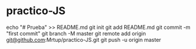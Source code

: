 # practico-JS


echo "# Prueba" >> README.md
git init
git add README.md
git commit -m "first commit"
git branch -M master
git remote add origin git@github.com:Mrtup/practico-JS.git
git push -u origin master
